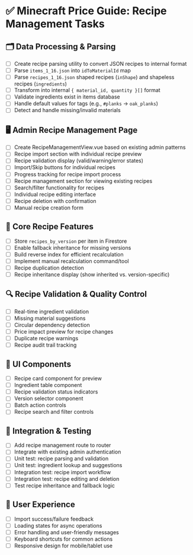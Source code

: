 # ✅ Minecraft Price Guide: Recipe Management Tasks

## 🗂️ Data Processing & Parsing

-   [ ] Create recipe parsing utility to convert JSON recipes to internal format
-   [ ] Parse `items_1_16.json` into `idToMaterialId` map
-   [ ] Parse `recipes_1_16.json` shaped recipes (`inShape`) and shapeless recipes (`ingredients`)
-   [ ] Transform into internal `{ material_id, quantity }[]` format
-   [ ] Validate ingredients exist in items database
-   [ ] Handle default values for tags (e.g., `#planks` → `oak_planks`)
-   [ ] Detect and handle missing/invalid materials

## 🖥 Admin Recipe Management Page

-   [ ] Create RecipeManagementView.vue based on existing admin patterns
-   [ ] Recipe import section with individual recipe preview
-   [ ] Recipe validation display (valid/warning/error states)
-   [ ] Import/Skip buttons for individual recipes
-   [ ] Progress tracking for recipe import process
-   [ ] Recipe management section for viewing existing recipes
-   [ ] Search/filter functionality for recipes
-   [ ] Individual recipe editing interface
-   [ ] Recipe deletion with confirmation
-   [ ] Manual recipe creation form

## 🧠 Core Recipe Features

-   [ ] Store `recipes_by_version` per item in Firestore
-   [ ] Enable fallback inheritance for missing versions
-   [ ] Build reverse index for efficient recalculation
-   [ ] Implement manual recalculation command/tool
-   [ ] Recipe duplication detection
-   [ ] Recipe inheritance display (show inherited vs. version-specific)

## 🔍 Recipe Validation & Quality Control

-   [ ] Real-time ingredient validation
-   [ ] Missing material suggestions
-   [ ] Circular dependency detection
-   [ ] Price impact preview for recipe changes
-   [ ] Duplicate recipe warnings
-   [ ] Recipe audit trail tracking

## 🎯 UI Components

-   [ ] Recipe card component for preview
-   [ ] Ingredient table component
-   [ ] Recipe validation status indicators
-   [ ] Version selector component
-   [ ] Batch action controls
-   [ ] Recipe search and filter controls

## 🔧 Integration & Testing

-   [ ] Add recipe management route to router
-   [ ] Integrate with existing admin authentication
-   [ ] Unit test: recipe parsing and validation
-   [ ] Unit test: ingredient lookup and suggestions
-   [ ] Integration test: recipe import workflow
-   [ ] Integration test: recipe editing and deletion
-   [ ] Test recipe inheritance and fallback logic

## 📱 User Experience

-   [ ] Import success/failure feedback
-   [ ] Loading states for async operations
-   [ ] Error handling and user-friendly messages
-   [ ] Keyboard shortcuts for common actions
-   [ ] Responsive design for mobile/tablet use
